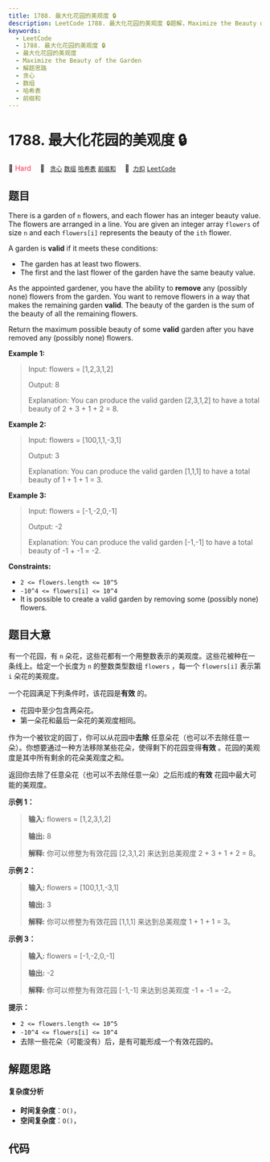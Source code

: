 ```yaml
---
title: 1788. 最大化花园的美观度 🔒
description: LeetCode 1788. 最大化花园的美观度 🔒题解，Maximize the Beauty of the Garden，包含解题思路、复杂度分析以及完整的 JavaScript 代码实现。
keywords:
  - LeetCode
  - 1788. 最大化花园的美观度 🔒
  - 最大化花园的美观度
  - Maximize the Beauty of the Garden
  - 解题思路
  - 贪心
  - 数组
  - 哈希表
  - 前缀和
---
```


# 1788. 最大化花园的美观度 🔒

🔴 <font color=#ff334b>Hard</font>&emsp; 🔖&ensp; [`贪心`](/tag/greedy.md) [`数组`](/tag/array.md) [`哈希表`](/tag/hash-table.md) [`前缀和`](/tag/prefix-sum.md)&emsp; 🔗&ensp;[`力扣`](https://leetcode.cn/problems/maximize-the-beauty-of-the-garden) [`LeetCode`](https://leetcode.com/problems/maximize-the-beauty-of-the-garden)

## 题目

There is a garden of `n` flowers, and each flower has an integer beauty value.
The flowers are arranged in a line. You are given an integer array `flowers`
of size `n` and each `flowers[i]` represents the beauty of the `ith` flower.

A garden is **valid** if it meets these conditions:

  * The garden has at least two flowers.
  * The first and the last flower of the garden have the same beauty value.

As the appointed gardener, you have the ability to **remove** any (possibly
none) flowers from the garden. You want to remove flowers in a way that makes
the remaining garden **valid**. The beauty of the garden is the sum of the
beauty of all the remaining flowers.

Return the maximum possible beauty of some **valid** garden after you have
removed any (possibly none) flowers.



**Example 1:**

> Input: flowers = [1,2,3,1,2]
> 
> Output: 8
> 
> Explanation: You can produce the valid garden [2,3,1,2] to have a total beauty of 2 + 3 + 1 + 2 = 8.

**Example 2:**

> Input: flowers = [100,1,1,-3,1]
> 
> Output: 3
> 
> Explanation: You can produce the valid garden [1,1,1] to have a total beauty of 1 + 1 + 1 = 3.

**Example 3:**

> Input: flowers = [-1,-2,0,-1]
> 
> Output: -2
> 
> Explanation: You can produce the valid garden [-1,-1] to have a total beauty of -1 + -1 = -2.

**Constraints:**

  * `2 <= flowers.length <= 10^5`
  * `-10^4 <= flowers[i] <= 10^4`
  * It is possible to create a valid garden by removing some (possibly none) flowers.


## 题目大意

有一个花园，有 `n` 朵花，这些花都有一个用整数表示的美观度。这些花被种在一条线上。给定一个长度为 `n` 的整数类型数组 `flowers` ，每一个
`flowers[i]` 表示第 `i` 朵花的美观度。

一个花园满足下列条件时，该花园是**有效** 的。

  * 花园中至少包含两朵花。
  * 第一朵花和最后一朵花的美观度相同。

作为一个被钦定的园丁，你可以从花园中**去除** 任意朵花（也可以不去除任意一朵）。你想要通过一种方法移除某些花朵，使得剩下的花园变得**有效**
。花园的美观度是其中所有剩余的花朵美观度之和。

返回你去除了任意朵花（也可以不去除任意一朵）之后形成的**有效** 花园中最大可能的美观度。



**示例 1：**

> 
> 
> 
> 
> 
> **输入:** flowers = [1,2,3,1,2]
> 
> **输出:** 8
> 
> **解释:** 你可以修整为有效花园 [2,3,1,2] 来达到总美观度 2 + 3 + 1 + 2 = 8。

**示例 2：**

> 
> 
> 
> 
> 
> **输入:** flowers = [100,1,1,-3,1]
> 
> **输出:** 3
> 
> **解释:** 你可以修整为有效花园 [1,1,1] 来达到总美观度 1 + 1 + 1 = 3。
> 
> 

**示例 3：**

> 
> 
> 
> 
> 
> **输入:** flowers = [-1,-2,0,-1]
> 
> **输出:** -2
> 
> **解释:** 你可以修整为有效花园 [-1,-1] 来达到总美观度 -1 + -1 = -2。
> 
> 



**提示：**

  * `2 <= flowers.length <= 10^5`
  * `-10^4 <= flowers[i] <= 10^4`
  * 去除一些花朵（可能没有）后，是有可能形成一个有效花园的。


## 解题思路

#### 复杂度分析

- **时间复杂度**：`O()`，
- **空间复杂度**：`O()`，

## 代码

```javascript

```